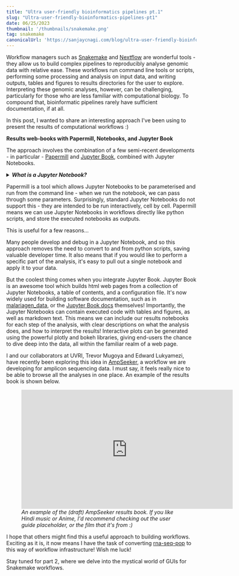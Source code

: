 ```yaml
---
title: "Ultra user-friendly bioinformatics pipelines pt.1"
slug: "Ultra-user-friendly-bioinformatics-pipelines-pt1"
date: 06/25/2023
thumbnail: '/thumbnails/snakemake.png'
tag: snakemake
canonicalUrl: 'https://sanjaycnagi.com/blog/ultra-user-friendly-bioinformatics-pipelines-pt1/'
---
```


Workflow managers such as [Snakemake](https://snakemake.github.io/) and [Nextflow](https://www.nextflow.io/) are wonderful tools - they allow us to build complex pipelines to reproducibly analyse genomic data with relative ease. These workflows run command line tools or scripts, performing some processing and analysis on input data, and writing outputs, tables and figures to results directories for the user to explore. Interpreting these genomic analyses, however, can be challenging, particularly for those who are less familiar with computational biology. To compound that, bioinformatic pipelines rarely have sufficient documentation, if at all. 

In this post, I wanted to share an interesting approach I've been using to present the results of computational workflows :) 

**Results web-books with Papermill, Notebooks, and Jupyter Book**

The approach involves the combination of a few semi-recent developments - in particular - [Papermill](https://github.com/nteract/papermill) and [Jupyter Book](https://jupyterbook.org/en/stable/intro.html), combined with Jupyter Notebooks.  

<details>
    <summary><em><b>What is a Jupyter Notebook?</b></em></summary>
  
    A Jupyter Notebook is an interactive computing environment that allows you to create and share documents containing live code, visualizations, and explanatory text. For those familiar with R, it is similar to R Markdown. It provides a web-based interface where you can write and execute code, typically Python. Jupyter Notebooks enable data analysis, experimentation, and collaboration in a convenient and flexible manner.
</details>

Papermill is a tool which allows Jupyter Notebooks to be parameterised and run from the command line - when we run the notebook, we can pass through some parameters. Surprisingly, standard Jupyter Notebooks do not support this - they are intended to be run interactively, cell by cell. Papermill means we can use Jupyter Notebooks in workflows directly like python scripts, and store the executed notebooks as outputs.

This is useful for a few reasons... 

Many people develop and debug in a Jupyter Notebook, and so this approach removes the need to convert to and from python scripts, saving valuable developer time. It also means that if you would like to perform a specific part of the analysis, it's easy to pull out a single notebook and apply it to your data. 

But the coolest thing comes when you integrate Jupyter Book. Jupyter Book is an awesome tool which builds html web pages from a collection of Jupyter Notebooks, a table of contents, and a configuration file. It's now widely used for building software documentation, such as in [malariagen_data](https://malariagen.github.io/vector-data/ag3/api.html), or the [Jupyter Book docs](https://jupyterbook.org/en/stable/start/example-book.html) themselves! Importantly, the Jupyter Notebooks can contain executed code with tables and figures, as well as markdown text. This means we can include our results notebooks for each step of the analysis, with clear descriptions on what the analysis does, and how to interpret the results! Interactive plots can be generated using the powerful plotly and bokeh libraries, giving end-users the chance to dive deep into the data, all within the familiar realm of a web page.

I and our collaborators at UVRI, Trevor Mugoya and Edward Lukyamezi, have recently been exploring this idea in [AmpSeeker](https://github.com/sanjaynagi/AmpSeeker), a workflow we are developing for amplicon sequencing data. I must say, it feels really nice to be able to browse all the analyses in one place. An example of the results book is shown below. 

<figure>
    <div align="center">
    <iframe width="560" height="315" src="https://www.youtube.com/embed/mt-AZeYz50k" title="YouTube video player" frameBorder="0" allow="accelerometer; autoplay; clipboard-write; encrypted-media; gyroscope; picture-in-picture; web-share" allowFullScreen></iframe>
    </div> 
    <figcaption><em>An example of the (draft) AmpSeeker results book. If you like Hindi music or Anime, I'd recommend checking out the user guide placeholder, or the film that it's from :) </em></figcaption>
</figure>

I hope that others might find this a useful approach to building workflows. Exciting as it is, it now means I have the task of converting [rna-seq-pop](https://github.com/sanjaynagi/rna-seq-pop) to this way of workflow infrastructure! Wish me luck!

Stay tuned for part 2, where we delve into the mystical world of GUIs for Snakemake workflows.
